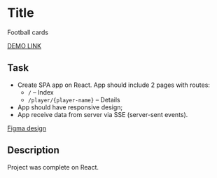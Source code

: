 # Title

Football cards

[DEMO LINK](https://yatochkaaa.github.io/score_board/)

## Task

* Create SPA app on React. App should include 2 pages with routes:
  - `/` – Index
  - `/player/{player-name}` – Details
* App should have responsive design;
* App receive data from server via SSE (server-sent events).

[Figma design](https://www.figma.com/file/qowV3yFZcgCEIcDXC3ii6o/Front-end-test-task?node-id=0%3A1)


## Description

Project was complete on React.
